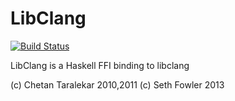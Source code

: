 LibClang
========

[![Build Status](https://travis-ci.org/ghorn/LibClang.png?branch=master)](https://travis-ci.org/ghorn/LibClang)

LibClang is a Haskell FFI binding to libclang


(c) Chetan Taralekar 2010,2011
(c) Seth Fowler 2013

